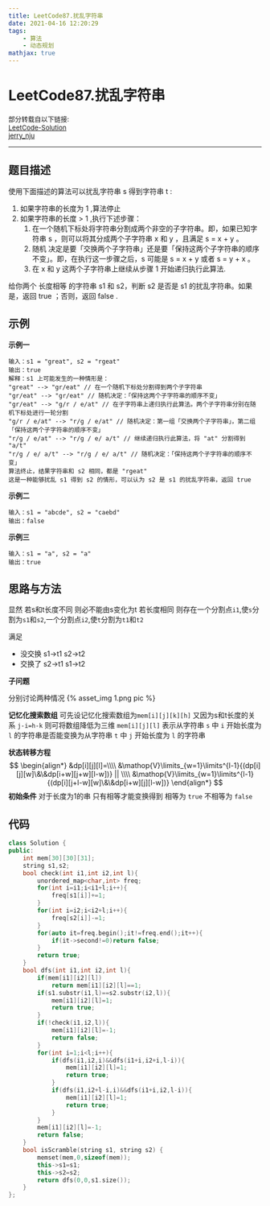 ```yaml
---
title: LeetCode87.扰乱字符串
date: 2021-04-16 12:20:29
tags: 
    - 算法 
    - 动态规划
mathjax: true
---
```

# LeetCode87.扰乱字符串

<div style="font-size:small">  
部分转载自以下链接:</br>
<a href="https://leetcode-cn.com/problems/scramble-string/solution/rao-luan-zi-fu-chuan-by-leetcode-solutio-8r9t/">LeetCode-Solution</a></br>
<a href="https://leetcode-cn.com/problems/scramble-string/solution/miao-dong-de-qu-jian-xing-dpsi-lu-by-sha-yu-la-jia/">jerry_nju</a></br>
</div>

---
## 题目描述
使用下面描述的算法可以扰乱字符串 s 得到字符串 t :
1. 如果字符串的长度为 1 ,算法停止
2. 如果字符串的长度 > 1 ,执行下述步骤：
    1. 在一个随机下标处将字符串分割成两个非空的子字符串。即，如果已知字符串 s ，则可以将其分成两个子字符串 x 和 y ，且满足 s = x + y 。
    2. 随机 决定是要「交换两个子字符串」还是要「保持这两个子字符串的顺序不变」。即，在执行这一步骤之后，s 可能是 s = x + y 或者 s = y + x 。
    3. 在 x 和 y 这两个子字符串上继续从步骤 1 开始递归执行此算法.

给你两个 长度相等 的字符串 s1 和 s2，判断 s2 是否是 s1 的扰乱字符串。如果是，返回 true ；否则，返回 false .

## 示例
**示例一**
```
输入：s1 = "great", s2 = "rgeat"
输出：true
解释：s1 上可能发生的一种情形是：
"great" --> "gr/eat" // 在一个随机下标处分割得到两个子字符串
"gr/eat" --> "gr/eat" // 随机决定：「保持这两个子字符串的顺序不变」
"gr/eat" --> "g/r / e/at" // 在子字符串上递归执行此算法。两个子字符串分别在随机下标处进行一轮分割
"g/r / e/at" --> "r/g / e/at" // 随机决定：第一组「交换两个子字符串」，第二组「保持这两个子字符串的顺序不变」
"r/g / e/at" --> "r/g / e/ a/t" // 继续递归执行此算法，将 "at" 分割得到 "a/t"
"r/g / e/ a/t" --> "r/g / e/ a/t" // 随机决定：「保持这两个子字符串的顺序不变」
算法终止，结果字符串和 s2 相同，都是 "rgeat"
这是一种能够扰乱 s1 得到 s2 的情形，可以认为 s2 是 s1 的扰乱字符串，返回 true
```
**示例二**
```
输入：s1 = "abcde", s2 = "caebd"
输出：false
```
**示例三**
```
输入：s1 = "a", s2 = "a"
输出：true
```

## 思路与方法
显然 若s和t长度不同 则必不能由s变化为t
若长度相同 则存在一个分割点`i1`,使`s`分割为`s1`和`s2`,一个分割点`i2`,使`t`分割为`t1`和`t2`

满足 
* 没交换 s1->t1 s2->t2
* 交换了 s2->t1 s1->t2

**子问题**

分别讨论两种情况 
{% asset_img 1.png pic %}

**记忆化搜索数组**
可先设记忆化搜索数组为`mem[i][j][k][h]`
又因为s和t长度的关系 `j-i=h-k`
则可将数组降低为三维 `mem[i][j][l]`
表示从字符串 `s` 中 `i` 开始长度为 `l` 的字符串是否能变换为从字符串 `t` 中 `j` 开始长度为 `l` 的字符串

**状态转移方程**
$$
\begin{align*}
&dp[i][j][l]=\\\\
&\mathop{V}\limits_{w=1}\limits^{l-1}{(dp[i][j][w]\&\&dp[i+w][j+w][l-w])} || \\\\
&\mathop{V}\limits_{w=1}\limits^{l-1}{(dp[i][j+l-w][w]\&\&dp[i+w][j][l-w])}
\end{align*}
$$
**初始条件**
对于长度为1的串 只有相等才能变换得到 相等为 `true` 不相等为 `false`

## 代码
```cpp
class Solution {
public:
    int mem[30][30][31];
    string s1,s2;
    bool check(int i1,int i2,int l){
        unordered_map<char,int> freq;
        for(int i=i1;i<i1+l;i++){
            freq[s1[i]]+=1;
        }
        for(int i=i2;i<i2+l;i++){
            freq[s2[i]]-=1;
        }
        for(auto it=freq.begin();it!=freq.end();it++){
            if(it->second!=0)return false;
        }
        return true;
    }
    bool dfs(int i1,int i2,int l){
        if(mem[i1][i2][l])
            return mem[i1][i2][l]==1;
        if(s1.substr(i1,l)==s2.substr(i2,l)){
            mem[i1][i2][l]=1;
            return true;
        }
        if(!check(i1,i2,l)){
            mem[i1][i2][l]=-1;
            return false;
        }
        for(int i=1;i<l;i++){
            if(dfs(i1,i2,i)&&dfs(i1+i,i2+i,l-i)){
                mem[i1][i2][l]=1;
                return true;
            }
            if(dfs(i1,i2+l-i,i)&&dfs(i1+i,i2,l-i)){
                mem[i1][i2][l]=1;
                return true;
            }
        }
        mem[i1][i2][l]=-1;
        return false;
    }
    bool isScramble(string s1, string s2) {
        memset(mem,0,sizeof(mem));
        this->s1=s1;
        this->s2=s2;
        return dfs(0,0,s1.size());
    }
};
```
